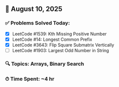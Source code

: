 ## 📅 August 10, 2025

### ✅ Problems Solved Today:
- [x] LeetCode #1539: Kth Missing Positive Number
- [x] LeetCode #14: Longest Common Prefix
- [x] LeetCode #3643: Flip Square Submatrix Vertically
- [ ] LeetCode #1903: Largest Odd Number in String

### 🔍 Topics: Arrays, Binary Search  
### ⏱ Time Spent: ~4 hr
